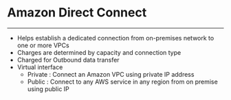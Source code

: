 # Amazon Direct Connect
---
- Helps establish a dedicated connection from on-premises network to one or more VPCs
- Charges are determined by capacity and connection type
- Charged for Outbound data transfer
- Virtual interface 
	- Private : Connect an Amazon VPC using private IP address
	- Public : Connect to any AWS service in any region from on premise using public IP 